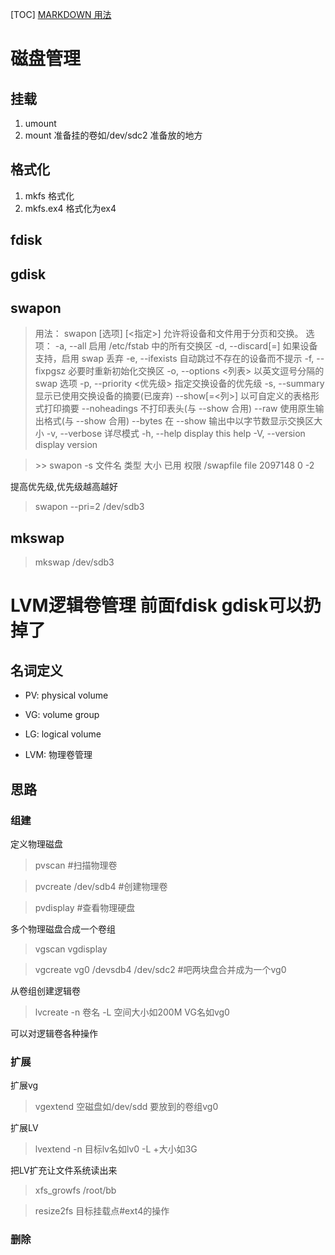 [TOC]
[MARKDOWN 用法](https://www.cnblogs.com/shawWey/p/8931697.html)

# 磁盘管理
## 挂载
1. umount
2. mount 准备挂的卷如/dev/sdc2 准备放的地方
## 格式化
1. mkfs 格式化
4. mkfs.ex4 格式化为ex4
## fdisk

## gdisk
## swapon

>用法：
 swapon [选项] [<指定>]
允许将设备和文件用于分页和交换。
选项：
 -a, --all                启用 /etc/fstab 中的所有交换区
 -d, --discard[=<policy>] 如果设备支持，启用 swap 丢弃
 -e, --ifexists           自动跳过不存在的设备而不提示
 -f, --fixpgsz            必要时重新初始化交换区
 -o, --options <列表>     以英文逗号分隔的 swap 选项
 -p, --priority <优先级>  指定交换设备的优先级
 -s, --summary            显示已使用交换设备的摘要(已废弃)
     --show[=<列>]        以可自定义的表格形式打印摘要
     --noheadings         不打印表头(与 --show 合用)
     --raw                使用原生输出格式(与 --show 合用)
     --bytes              在 --show 输出中以字节数显示交换区大小
 -v, --verbose                 详尽模式
 -h, --help               display this help
 -V, --version            display version

 >\>> swapon -s
文件名				类型		大小	已用	权限
/swapfile                              	file    	2097148	0	-2

提高优先级,优先级越高越好
>swapon --pri=2 /dev/sdb3

## mkswap
>mkswap /dev/sdb3

# LVM逻辑卷管理 前面fdisk gdisk可以扔掉了

## 名词定义

- PV: physical volume

- VG:  volume group

- LG: logical volume
- LVM: 物理卷管理

## 思路

### 组建

定义物理磁盘

> pvscan #扫描物理卷

> pvcreate /dev/sdb4 #创建物理卷

> pvdisplay #查看物理硬盘

多个物理磁盘合成一个卷组

> vgscan vgdisplay

> vgcreate vg0 /devsdb4 /dev/sdc2 #吧两块盘合并成为一个vg0

从卷组创建逻辑卷

> lvcreate -n 卷名 -L 空间大小如200M VG名如vg0 

可以对逻辑卷各种操作

### 扩展

扩展vg

> vgextend 空磁盘如/dev/sdd 要放到的卷组vg0

扩展LV

> lvextend -n 目标lv名如lv0 -L +大小如3G

把LV扩充让文件系统读出来

> xfs_growfs /root/bb

> resize2fs 目标挂载点#ext4的操作

### 删除

